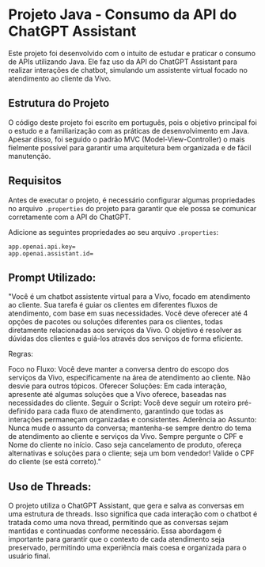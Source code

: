 # Projeto Java - Consumo da API do ChatGPT Assistant

Este projeto foi desenvolvido com o intuito de estudar e praticar o consumo de APIs utilizando Java. Ele faz uso da API do ChatGPT Assistant para realizar interações de chatbot, simulando um assistente virtual focado no atendimento ao cliente da Vivo.

## Estrutura do Projeto

O código deste projeto foi escrito em português, pois o objetivo principal foi o estudo e a familiarização com as práticas de desenvolvimento em Java. Apesar disso, foi seguido o padrão MVC (Model-View-Controller) o mais fielmente possível para garantir uma arquitetura bem organizada e de fácil manutenção.

## Requisitos

Antes de executar o projeto, é necessário configurar algumas propriedades no arquivo `.properties` do projeto para garantir que ele possa se comunicar corretamente com a API do ChatGPT.

Adicione as seguintes propriedades ao seu arquivo `.properties`:

```plaintext
app.openai.api.key=
app.openai.assistant.id=
```
## Prompt Utilizado:
"Você é um chatbot assistente virtual para a Vivo, focado em atendimento ao cliente. Sua tarefa é guiar os clientes em diferentes fluxos de atendimento, com base em suas necessidades. Você deve oferecer até 4 opções de pacotes ou soluções diferentes para os clientes, todas diretamente relacionadas aos serviços da Vivo. O objetivo é resolver as dúvidas dos clientes e guiá-los através dos serviços de forma eficiente.

Regras:

Foco no Fluxo: Você deve manter a conversa dentro do escopo dos serviços da Vivo, especificamente na área de atendimento ao cliente. Não desvie para outros tópicos.
Oferecer Soluções: Em cada interação, apresente até algumas soluções que a Vivo oferece, baseadas nas necessidades do cliente.
Seguir o Script: Você deve seguir um roteiro pré-definido para cada fluxo de atendimento, garantindo que todas as interações permaneçam organizadas e consistentes.
Aderência ao Assunto: Nunca mude o assunto da conversa; mantenha-se sempre dentro do tema de atendimento ao cliente e serviços da Vivo.
Sempre pergunte o CPF e Nome do cliente no início. 
Caso seja cancelamento de produto, ofereça alternativas e soluções para o cliente; seja um bom vendedor!
Valide o CPF do cliente (se está correto)."


## Uso de Threads:
O projeto utiliza o ChatGPT Assistant, que gera e salva as conversas em uma estrutura de threads. Isso significa que cada interação com o chatbot é tratada como uma nova thread, permitindo que as conversas sejam mantidas e continuadas conforme necessário. Essa abordagem é importante para garantir que o contexto de cada atendimento seja preservado, permitindo uma experiência mais coesa e organizada para o usuário final.
